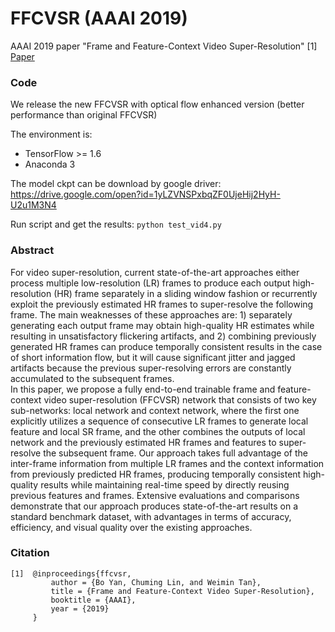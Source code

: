 # FFCVSR (AAAI 2019)
AAAI 2019 paper "Frame and Feature-Context Video Super-Resolution" [1]  
[Paper](FFCVSR.pdf)  

### Code

We release the new FFCVSR with optical flow enhanced version (better performance than original FFCVSR)

The environment is:

- TensorFlow >= 1.6
- Anaconda 3

The model ckpt can be download by google driver: https://drive.google.com/open?id=1yLZVNSPxbqZF0UjeHij2HyH-U2u1M3N4

Run script and get the results: `python test_vid4.py`

### Abstract
For video super-resolution, current state-of-the-art approaches either process multiple low-resolution (LR) frames to produce each output high-resolution (HR) frame separately in a sliding window fashion or recurrently exploit the previously estimated HR frames to super-resolve the following frame. The main weaknesses of these approaches are: 1) separately generating each output frame may obtain high-quality HR estimates while resulting in unsatisfactory flickering artifacts, and 2) combining previously generated HR frames can produce temporally consistent results in the case of short information flow, but it will cause significant jitter and jagged artifacts because the previous super-resolving errors are constantly accumulated to the subsequent frames.   
In this paper, we propose a fully end-to-end trainable frame and feature-context video super-resolution (FFCVSR) network that consists of two key sub-networks: local network and context network, where the first one explicitly utilizes a sequence of consecutive LR frames to generate local feature and local SR frame, and the other combines the outputs of local network and the previously estimated HR frames and features to super-resolve the subsequent frame. Our approach takes full advantage of the inter-frame information from multiple LR frames and the context information from previously predicted HR frames, producing temporally consistent high-quality results while maintaining real-time speed by directly reusing previous features and frames. Extensive evaluations and comparisons demonstrate that our approach produces state-of-the-art results on a standard benchmark dataset, with advantages in terms of accuracy, efficiency, and visual quality over the existing approaches.
### Citation
```
[1]  @inproceedings{ffcvsr,
         author = {Bo Yan, Chuming Lin, and Weimin Tan},
         title = {Frame and Feature-Context Video Super-Resolution},
         booktitle = {AAAI},
         year = {2019}
     }
```
